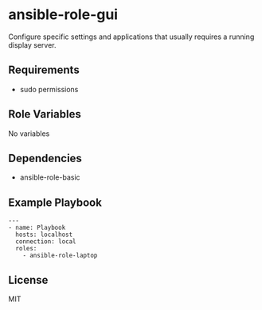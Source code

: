ansible-role-gui
=========

Configure specific settings and applications that usually requires a running display server.

Requirements
------------

- sudo permissions

Role Variables
--------------

No variables

Dependencies
------------

- ansible-role-basic

Example Playbook
----------------

```
---
- name: Playbook
  hosts: localhost
  connection: local
  roles:
    - ansible-role-laptop
```

License
-------

MIT

